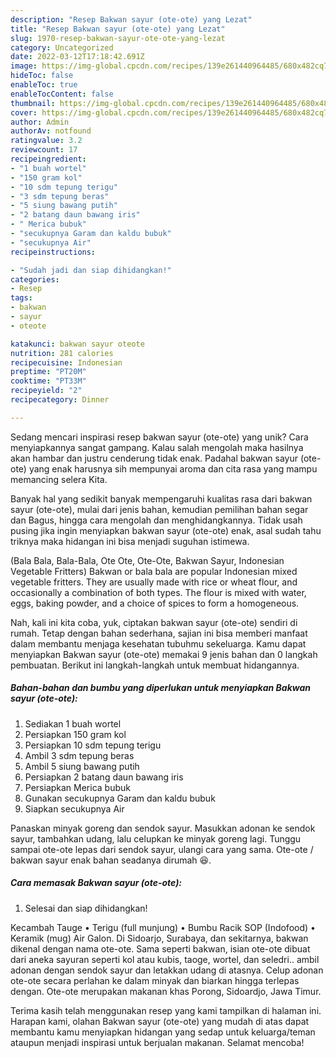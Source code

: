 ```yaml
---
description: "Resep Bakwan sayur (ote-ote) yang Lezat"
title: "Resep Bakwan sayur (ote-ote) yang Lezat"
slug: 1970-resep-bakwan-sayur-ote-ote-yang-lezat
category: Uncategorized
date: 2022-03-12T17:18:42.691Z
image: https://img-global.cpcdn.com/recipes/139e261440964485/680x482cq70/bakwan-sayur-ote-ote-foto-resep-utama.jpg
hideToc: false
enableToc: true
enableTocContent: false
thumbnail: https://img-global.cpcdn.com/recipes/139e261440964485/680x482cq70/bakwan-sayur-ote-ote-foto-resep-utama.jpg
cover: https://img-global.cpcdn.com/recipes/139e261440964485/680x482cq70/bakwan-sayur-ote-ote-foto-resep-utama.jpg
author: Admin
authorAv: notfound
ratingvalue: 3.2
reviewcount: 17
recipeingredient:
- "1 buah wortel"
- "150 gram kol"
- "10 sdm tepung terigu"
- "3 sdm tepung beras"
- "5 siung bawang putih"
- "2 batang daun bawang iris"
- " Merica bubuk"
- "secukupnya Garam dan kaldu bubuk"
- "secukupnya Air"
recipeinstructions:

- "Sudah jadi dan siap dihidangkan!"
categories:
- Resep
tags:
- bakwan
- sayur
- oteote

katakunci: bakwan sayur oteote 
nutrition: 281 calories
recipecuisine: Indonesian
preptime: "PT20M"
cooktime: "PT33M"
recipeyield: "2"
recipecategory: Dinner

---
```





Sedang mencari inspirasi resep bakwan sayur (ote-ote) yang unik? Cara menyiapkannya sangat gampang. Kalau salah mengolah maka hasilnya akan hambar dan justru cenderung tidak enak. Padahal bakwan sayur (ote-ote) yang enak harusnya sih mempunyai aroma dan cita rasa yang mampu memancing selera Kita.





Banyak hal yang sedikit banyak mempengaruhi kualitas rasa dari bakwan sayur (ote-ote), mulai dari jenis bahan, kemudian pemilihan bahan segar dan Bagus, hingga cara mengolah dan menghidangkannya. Tidak usah pusing jika ingin menyiapkan bakwan sayur (ote-ote) enak,      asal sudah tahu triknya maka hidangan ini bisa menjadi suguhan istimewa.














(Bala Bala, Bala-Bala, Ote Ote, Ote-Ote, Bakwan Sayur, Indonesian Vegetable Fritters) Bakwan or bala bala are popular Indonesian mixed vegetable fritters. They are usually made with rice or wheat flour, and occasionally a combination of both types. The flour is mixed with water, eggs, baking powder, and a choice of spices to form a homogeneous.






Nah, kali ini kita coba, yuk, ciptakan bakwan sayur (ote-ote) sendiri di rumah. Tetap dengan bahan sederhana, sajian ini bisa memberi manfaat dalam membantu menjaga kesehatan tubuhmu sekeluarga. Kamu dapat menyiapkan Bakwan sayur (ote-ote) memakai 9 jenis bahan dan 0 langkah pembuatan. Berikut ini langkah-langkah untuk membuat hidangannya.

<!--inarticleads1-->

##### Bahan-bahan dan bumbu yang diperlukan untuk menyiapkan Bakwan sayur (ote-ote):

1. Sediakan 1 buah wortel
1. Persiapkan 150 gram kol
1. Persiapkan 10 sdm tepung terigu
1. Ambil 3 sdm tepung beras
1. Ambil 5 siung bawang putih
1. Persiapkan 2 batang daun bawang iris
1. Persiapkan  Merica bubuk
1. Gunakan secukupnya Garam dan kaldu bubuk
1. Siapkan secukupnya Air


Panaskan minyak goreng dan sendok sayur. Masukkan adonan ke sendok sayur, tambahkan udang, lalu celupkan ke minyak goreng lagi. Tunggu sampai ote-ote lepas dari sendok sayur, ulangi cara yang sama. Ote-ote / bakwan sayur enak bahan seadanya dirumah 😆. 

<!--inarticleads2-->

##### Cara memasak Bakwan sayur (ote-ote):


1. Selesai dan siap dihidangkan!

Kecambah Tauge • Terigu (full munjung) • Bumbu Racik SOP (Indofood) • Keramik (mug) Air Galon. Di Sidoarjo, Surabaya, dan sekitarnya, bakwan dikenal dengan nama ote-ote. Sama seperti bakwan, isian ote-ote dibuat dari aneka sayuran seperti kol atau kubis, taoge, wortel, dan seledri.. ambil adonan dengan sendok sayur dan letakkan udang di atasnya. Celup adonan ote-ote secara perlahan ke dalam minyak dan biarkan hingga terlepas dengan. Ote-ote merupakan makanan khas Porong, Sidoardjo, Jawa Timur. 

Terima kasih telah menggunakan resep yang kami tampilkan di halaman ini. Harapan kami, olahan Bakwan sayur (ote-ote) yang mudah di atas dapat membantu kamu menyiapkan hidangan yang sedap untuk keluarga/teman ataupun menjadi inspirasi untuk berjualan makanan. Selamat mencoba!
